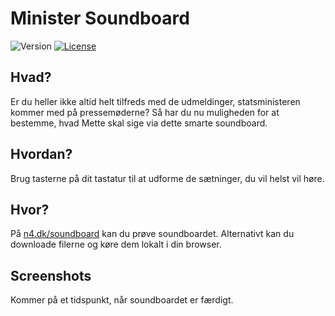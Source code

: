 # Minister Soundboard

<img src="https://img.shields.io/badge/version-1.0-black" alt="Version" /> <a href="LICENSE"><img src="https://img.shields.io/badge/license-MIT-black" alt="License" /></a>

## Hvad?

Er du heller ikke altid helt tilfreds med de udmeldinger, statsministeren kommer med på pressemøderne? Så har du nu muligheden for at bestemme, hvad Mette skal sige via dette smarte soundboard.

## Hvordan?

Brug tasterne på dit tastatur til at udforme de sætninger, du vil helst vil høre.

## Hvor?

På [n4.dk/soundboard](http://n4.dk/soundboard) kan du prøve soundboardet. Alternativt kan du downloade filerne og køre dem lokalt i din browser.

## Screenshots

Kommer på et tidspunkt, når soundboardet er færdigt.
